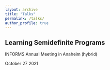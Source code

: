 ```yaml
---
layout: archive
title: "Talks"
permalink: /talks/
author_profile: true
---
```




## Learning Semidefinite Programs
INFORMS Annual Meeting in Anaheim (hybrid)

October 27 2021